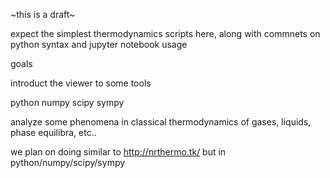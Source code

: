 ~this is a draft~

expect the simplest thermodynamics scripts here, along with commnets on python syntax and jupyter notebook usage

goals

introduct the viewer to some tools

python
numpy
scipy
sympy

analyze some phenomena in classical thermodynamics of gases, liquids, phase equilibra, etc..

we plan on doing similar to http://nrthermo.tk/ but in python/numpy/scipy/sympy
